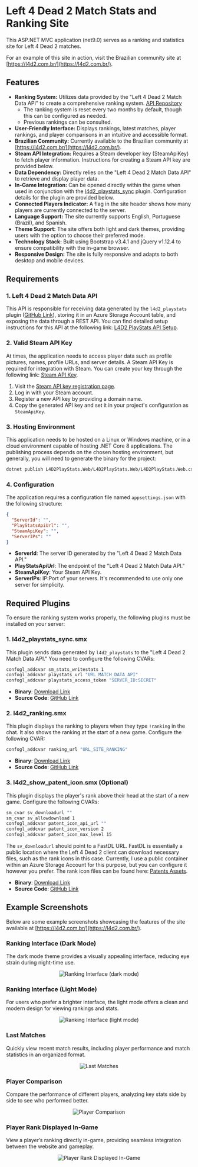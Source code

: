 # Left 4 Dead 2 Match Stats and Ranking Site

This ASP.NET MVC application (net9.0) serves as a ranking and statistics site for Left 4 Dead 2 matches.

For an example of this site in action, visit the Brazilian community site at [https://l4d2.com.br/](https://l4d2.com.br/).

## Features

- **Ranking System:** Utilizes data provided by the "Left 4 Dead 2 Match Data API" to create a comprehensive ranking system. [API Repository](https://github.com/altair-sossai/l4d2-playstats-api)
  - The ranking system is reset every two months by default, though this can be configured as needed.
  - Previous rankings can be consulted.
- **User-Friendly Interface:** Displays rankings, latest matches, player rankings, and player comparisons in an intuitive and accessible format.
- **Brazilian Community:** Currently available to the Brazilian community at [https://l4d2.com.br/](https://l4d2.com.br/).
- **Steam API Integration:** Requires a Steam developer key (SteamApiKey) to fetch player information. Instructions for creating a Steam API key are provided below.
- **Data Dependency:** Directly relies on the "Left 4 Dead 2 Match Data API" to retrieve and display player data.
- **In-Game Integration:** Can be opened directly within the game when used in conjunction with the [l4d2_playstats_sync](https://github.com/altair-sossai/l4d2-zone-server/blob/master/addons/sourcemod/plugins/optional/l4d2_playstats_sync.smx) plugin. Configuration details for the plugin are provided below.
- **Connected Players Indicator:** A flag in the site header shows how many players are currently connected to the server.
- **Language Support:** The site currently supports English, Portuguese (Brazil), and Spanish.
- **Theme Support:** The site offers both light and dark themes, providing users with the option to choose their preferred mode.
- **Technology Stack:** Built using Bootstrap v3.4.1 and jQuery v1.12.4 to ensure compatibility with the in-game browser.
- **Responsive Design:** The site is fully responsive and adapts to both desktop and mobile devices.

## Requirements

### 1. Left 4 Dead 2 Match Data API
This API is responsible for receiving data generated by the `l4d2_playstats` plugin ([GitHub Link](https://github.com/SirPlease/L4D2-Competitive-Rework/blob/master/addons/sourcemod/plugins/optional/l4d2_playstats.smx)), storing it in an Azure Storage Account table, and exposing the data through a REST API. You can find detailed setup instructions for this API at the following link: [L4D2 PlayStats API Setup](https://github.com/altair-sossai/l4d2-playstats-api).

### 2. Valid Steam API Key
At times, the application needs to access player data such as profile pictures, names, profile URLs, and server details. A Steam API Key is required for integration with Steam. You can create your key through the following link: [Steam API Key](https://steamcommunity.com/dev/apikey).

1. Visit the [Steam API key registration page](https://steamcommunity.com/dev/apikey).
2. Log in with your Steam account.
3. Register a new API key by providing a domain name.
4. Copy the generated API key and set it in your project's configuration as `SteamApiKey`.

### 3. Hosting Environment
This application needs to be hosted on a Linux or Windows machine, or in a cloud environment capable of hosting .NET Core 8 applications. The publishing process depends on the chosen hosting environment, but generally, you will need to generate the binary for the project:

```bash
dotnet publish L4D2PlayStats.Web/L4D2PlayStats.Web/L4D2PlayStats.Web.csproj -c Release -o /path/to/output
```

### 4. Configuration
The application requires a configuration file named `appsettings.json` with the following structure:

```json
{
  "ServerId": "",
  "PlayStatsApiUrl": "",
  "SteamApiKey": "",
  "ServerIPs": ""
}
```

- **ServerId**: The server ID generated by the "Left 4 Dead 2 Match Data API."
- **PlayStatsApiUrl**: The endpoint of the "Left 4 Dead 2 Match Data API."
- **SteamApiKey**: Your Steam API Key.
- **ServerIPs**: IP:Port of your servers. It's recommended to use only one server for simplicity.

## Required Plugins

To ensure the ranking system works properly, the following plugins must be installed on your server:

### 1. l4d2_playstats_sync.smx
This plugin sends data generated by `l4d2_playstats` to the "Left 4 Dead 2 Match Data API." You need to configure the following CVARs:

```bash
confogl_addcvar sm_stats_writestats 1
confogl_addcvar playstats_url "URL_MATCH_DATA_API"
confogl_addcvar playstats_access_token "SERVER_ID:SECRET"
```

- **Binary**: [Download Link](https://github.com/altair-sossai/l4d2-zone-server/blob/master/addons/sourcemod/plugins/optional/l4d2_playstats_sync.smx)
- **Source Code**: [GitHub Link](https://github.com/altair-sossai/l4d2-zone-server/blob/master/addons/sourcemod/scripting/l4d2_playstats_sync.sp)

### 2. l4d2_ranking.smx
This plugin displays the ranking to players when they type `!ranking` in the chat. It also shows the ranking at the start of a new game. Configure the following CVAR:

```bash
confogl_addcvar ranking_url "URL_SITE_RANKING"
```

- **Binary**: [Download Link](https://github.com/altair-sossai/l4d2-zone-server/blob/master/addons/sourcemod/plugins/optional/l4d2_ranking.smx)
- **Source Code**: [GitHub Link](https://github.com/altair-sossai/l4d2-zone-server/blob/master/addons/sourcemod/scripting/l4d2_ranking.sp)

### 3. l4d2_show_patent_icon.smx (Optional)
This plugin displays the player's rank above their head at the start of a new game. Configure the following CVARs:

```bash
sm_cvar sv_downloadurl ""
sm_cvar sv_allowdownload 1
confogl_addcvar patent_icon_api_url ""
confogl_addcvar patent_icon_version 2
confogl_addcvar patent_icon_max_level 15
```

The `sv_downloadurl` should point to a FastDL URL. FastDL is essentially a public location where the Left 4 Dead 2 client can download necessary files, such as the rank icons in this case. Currently, I use a public container within an Azure Storage Account for this purpose, but you can configure it however you prefer. The rank icon files can be found here: [Patents Assets](https://github.com/altair-sossai/l4d2-zone-server/tree/master/assets/sprites).

- **Binary**: [Download Link](https://github.com/altair-sossai/l4d2-zone-server/blob/master/addons/sourcemod/plugins/optional/l4d2_show_patent_icon.smx)
- **Source Code**: [GitHub Link](https://github.com/altair-sossai/l4d2-zone-server/blob/master/addons/sourcemod/scripting/l4d2_show_patent_icon.sp)

## Example Screenshots

Below are some example screenshots showcasing the features of the site available at [https://l4d2.com.br/](https://l4d2.com.br/).

### Ranking Interface (Dark Mode)

The dark mode theme provides a visually appealing interface, reducing eye strain during night-time use.

<p align="center">
  <img src="https://github.com/altair-sossai/l4d2-playstats-web/blob/main/screenshot/screenshot_01.jpg" alt="Ranking Interface (dark mode)">
</p>

### Ranking Interface (Light Mode)

For users who prefer a brighter interface, the light mode offers a clean and modern design for viewing rankings and stats.

<p align="center">
  <img src="https://github.com/altair-sossai/l4d2-playstats-web/blob/main/screenshot/screenshot_02.jpg" alt="Ranking Interface (light mode)">
</p>

### Last Matches

Quickly view recent match results, including player performance and match statistics in an organized format.

<p align="center">
  <img src="https://github.com/altair-sossai/l4d2-playstats-web/blob/main/screenshot/screenshot_03.jpg" alt="Last Matches">
</p>

### Player Comparison

Compare the performance of different players, analyzing key stats side by side to see who performed better.

<p align="center">
  <img src="https://github.com/altair-sossai/l4d2-playstats-web/blob/main/screenshot/screenshot_04.jpg" alt="Player Comparison">
</p>

### Player Rank Displayed In-Game

View a player’s ranking directly in-game, providing seamless integration between the website and gameplay.

<p align="center">
  <img src="https://github.com/altair-sossai/l4d2-playstats-web/blob/main/screenshot/screenshot_05.jpg" alt="Player Rank Displayed In-Game">
</p>
